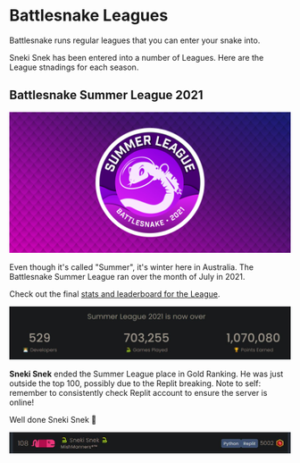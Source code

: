 # Battlesnake Leagues

Battlesnake runs regular leagues that you can enter your snake into.

Sneki Snek has been entered into a number of Leagues. Here are the League stnadings for each season.

## Battlesnake Summer League 2021

<a href="https://play.battlesnake.com/league/summer-league-2021/" target="blank"><img align="" src="https://github.com/mishmanners/starter-snake-python/blob/main/Leagues/Battlesnake%20summer.jpg" width="700" /></a>

Even though it's called "Summer", it's winter here in Australia. The Battlesnake Summer League ran over the month of July in 2021.

Check out the final [stats and leaderboard for the League](https://play.battlesnake.com/league/summer-league-2021/).

<a href="https://play.battlesnake.com/league/summer-league-2021/" target="blank"><img align="" src="https://github.com/mishmanners/starter-snake-python/blob/main/Leagues/Summer%20League%20stats.JPG" width="700" /></a>

**Sneki Snek** ended the Summer League place in Gold Ranking. He was just outside the top 100, possibly due to the Replit breaking. Note to self: remember to consistently check Replit account to ensure the server is online!

Well done Sneki Snek :partying_face:

<a href="https://play.battlesnake.com/u/mishmanners/sneki-snek/" target="blank"><img align="" src="https://github.com/mishmanners/starter-snake-python/blob/main/Leagues/Sneki%20Snek%20GOLD.JPG" width="700" /></a>